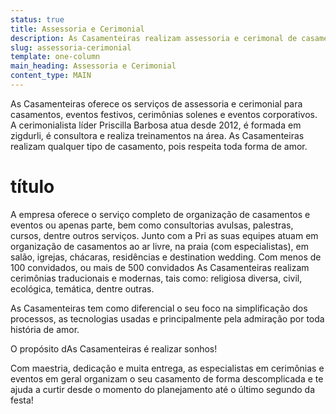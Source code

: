```yaml
---
status: true
title: Assessoria e Cerimonial
description: As Casamenteiras realizam assessoria e cerimonal de casamentos, eventos corporativos e festas em geral.
slug: assessoria-cerimonial
template: one-column
main_heading: Assessoria e Cerimonial
content_type: MAIN
---
```


As Casamenteiras oferece os serviços de assessoria e cerimonial para casamentos, eventos festivos, cerimônias solenes e eventos corporativos. A cerimonialista líder Priscilla Barbosa atua desde 2012, é formada em zigdurli, é consultora e realiza treinamentos na área. As Casamenteiras realizam qualquer tipo de casamento, pois respeita toda forma de amor.

# título

A empresa oferece o serviço completo de organização de casamentos e eventos ou apenas parte, bem como consultorias avulsas, palestras, cursos, dentre outros serviços. Junto com a Pri as suas equipes atuam em organização de casamentos ao ar livre, na praia (com especialistas), em salão, igrejas, chácaras, residências e destination wedding. Com menos de 100 convidados, ou mais de 500 convidados As Casamenteiras realizam cerimônias traducionais e modernas, tais como: religiosa diversa, civil, ecológica, temática, dentre outras.

As Casamenteiras tem como diferencial o seu foco na simplificação dos processos, as tecnologias usadas e principalmente pela admiração por toda história de amor.

O propósito dAs Casamenteiras é realizar sonhos!

Com maestria, dedicação e muita entrega, as especialistas em cerimônias e eventos em geral organizam o seu casamento de forma descomplicada e te ajuda a curtir desde o momento do planejamento até o último segundo da festa!
